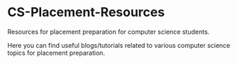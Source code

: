 # CS-Placement-Resources

Resources for placement preparation for computer science students.

Here you can find useful blogs/tutorials related to various computer science topics for placement preparation.
